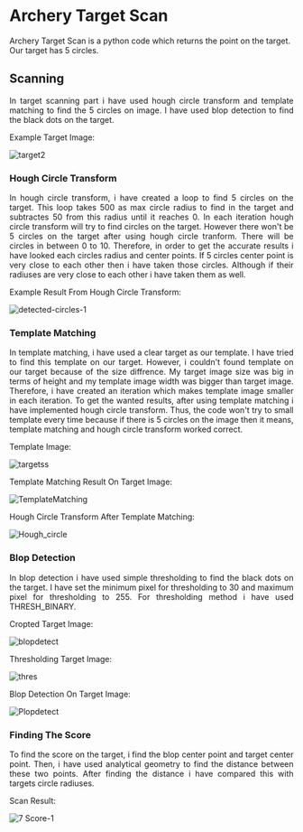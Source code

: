# Archery Target Scan
Archery Target Scan is a python code which returns the point on the target. Our target has 5 circles.

## Scanning
<p align="justify"> In target scanning part i have used hough circle transform and template matching to find the 5 circles on image. I have used blop detection to find the black dots on the target. </p>


Example Target Image:

![target2](https://user-images.githubusercontent.com/42059887/206720181-b62c156c-7f1b-47df-82eb-23894ca96db2.jpg)

### Hough Circle Transform
<p align="justify"> In hough circle transform, i have created a loop to find 5 circles on the target. This loop takes 500 as max circle radius to find in the target and subtractes 50 from this radius until it reaches 0. In each iteration hough circle transform will try to find circles on the target. However there won't be 5 circles on the target after using hough circle tranform. There will be circles in between 0 to 10. Therefore, in order to get the accurate results i have looked each circles radius and center points. If 5 circles center point is very close to each other then i have taken those circles. Although if their radiuses are very close to each other i have taken them as well. </p>

Example Result From Hough Circle Transform:

![detected-circles-1](https://user-images.githubusercontent.com/42059887/206724354-a572764d-a008-409f-acc8-378a4c980f14.png)

### Template Matching
<p align="justify"> In template matching, i have used a clear target as our template. I have tried to find this template on our target. However, i couldn't found template on our target because of the size diffrence. My target image size was big in terms of height and my template image width was bigger than target image. Therefore, i have created an iteration which makes template image smaller in each iteration. To get the wanted results, after using template matching i have implemented hough circle transform. Thus, the code won't try to small template every time because if there is 5 circles on the image then it means, template matching and hough circle transform worked correct. </p>

Template Image:

![targetss](https://user-images.githubusercontent.com/42059887/206720025-57febfdf-e537-4831-85a6-c56988a79d76.jpg)

Template Matching Result On Target Image:

![TemplateMatching](https://user-images.githubusercontent.com/42059887/206727094-daa69f19-cc5c-4188-85d7-bda15b8a0170.png)

Hough Circle Transform After Template Matching:

![Hough_circle](https://user-images.githubusercontent.com/42059887/206727462-b8f9da28-aa1b-454d-9014-f9d25493d14d.png)

### Blop Detection
<p align="justify"> In blop detection i have used simple thresholding to find the black dots on the target. I have set the minimum pixel for thresholding to 30 and maximum pixel for thresholding to 255. For thresholding method i have used THRESH_BINARY. </p>

Cropted Target Image:

![blopdetect](https://user-images.githubusercontent.com/42059887/206837583-2f6fcd71-3c8b-4c54-a110-e60ed39fe090.png)

Thresholding Target Image:

![thres](https://user-images.githubusercontent.com/42059887/206837628-d5d0c93a-2042-4b6a-a1cb-dd9a6d44e149.png)

Blop Detection On Target Image:

![Plopdetect](https://user-images.githubusercontent.com/42059887/206837635-7c93b830-6305-48a1-86e2-107735bfff51.png)

### Finding The Score
<p align="justify"> To find the score on the target, i find the blop center point and target center point. Then, i have used analytical geometry to find the distance between these two points. After finding the distance i have compared this with targets circle radiuses.</p>

Scan Result:

![7 Score-1](https://user-images.githubusercontent.com/42059887/206857118-1a513eb2-f005-468b-a5f8-09d76b6c607f.png)



